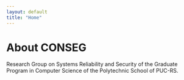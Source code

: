 ```yaml
---
layout: default
title: "Home"
---
```


# About CONSEG

Research Group on Systems Reliability and Security of the Graduate Program in Computer Science of the Polytechnic School of PUC-RS.
